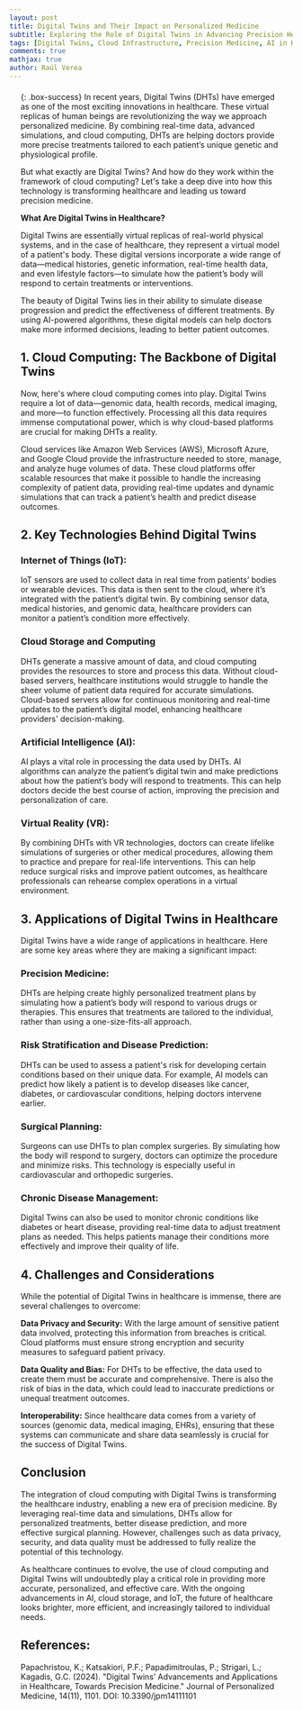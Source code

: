 ```yaml
---
layout: post
title: Digital Twins and Their Impact on Personalized Medicine
subtitle: Exploring the Role of Digital Twins in Advancing Precision Healthcare
tags: [Digital Twins, Cloud Infrastructure, Precision Medicine, AI in Healthcare]
comments: true
mathjax: true
author: Raúl Verea
---
```

<div style="margin: 20px;">
{: .box-success}
In recent years, Digital Twins (DHTs) have emerged as one of the most exciting innovations in healthcare. These virtual replicas of human beings are revolutionizing the way we approach personalized medicine. By combining real-time data, advanced simulations, and cloud computing, DHTs are helping doctors provide more precise treatments tailored to each patient’s unique genetic and physiological profile.

But what exactly are Digital Twins? And how do they work within the framework of cloud computing? Let's take a deep dive into how this technology is transforming healthcare and leading us toward precision medicine.

**What Are Digital Twins in Healthcare?**

Digital Twins are essentially virtual replicas of real-world physical systems, and in the case of healthcare, they represent a virtual model of a patient's body. These digital versions incorporate a wide range of data—medical histories, genetic information, real-time health data, and even lifestyle factors—to simulate how the patient’s body will respond to certain treatments or interventions.

The beauty of Digital Twins lies in their ability to simulate disease progression and predict the effectiveness of different treatments. By using AI-powered algorithms, these digital models can help doctors make more informed decisions, leading to better patient outcomes.

## 1. **Cloud Computing: The Backbone of Digital Twins**

Now, here's where cloud computing comes into play. Digital Twins require a lot of data—genomic data, health records, medical imaging, and more—to function effectively. Processing all this data requires immense computational power, which is why cloud-based platforms are crucial for making DHTs a reality.

Cloud services like Amazon Web Services (AWS), Microsoft Azure, and Google Cloud provide the infrastructure needed to store, manage, and analyze huge volumes of data. These cloud platforms offer scalable resources that make it possible to handle the increasing complexity of patient data, providing real-time updates and dynamic simulations that can track a patient’s health and predict disease outcomes.

## 2. **Key Technologies Behind Digital Twins**

### Internet of Things (IoT):
IoT sensors are used to collect data in real time from patients’ bodies or wearable devices. This data is then sent to the cloud, where it’s integrated with the patient’s digital twin. By combining sensor data, medical histories, and genomic data, healthcare providers can monitor a patient’s condition more effectively.

### Cloud Storage and Computing
DHTs generate a massive amount of data, and cloud computing provides the resources to store and process this data. Without cloud-based servers, healthcare institutions would struggle to handle the sheer volume of patient data required for accurate simulations. Cloud-based servers allow for continuous monitoring and real-time updates to the patient’s digital model, enhancing healthcare providers' decision-making.

### Artificial Intelligence (AI):
AI plays a vital role in processing the data used by DHTs. AI algorithms can analyze the patient’s digital twin and make predictions about how the patient’s body will respond to treatments. This can help doctors decide the best course of action, improving the precision and personalization of care.

### Virtual Reality (VR):
By combining DHTs with VR technologies, doctors can create lifelike simulations of surgeries or other medical procedures, allowing them to practice and prepare for real-life interventions. This can help reduce surgical risks and improve patient outcomes, as healthcare professionals can rehearse complex operations in a virtual environment.

## 3. **Applications of Digital Twins in Healthcare**

Digital Twins have a wide range of applications in healthcare. Here are some key areas where they are making a significant impact:

### Precision Medicine:
 DHTs are helping create highly personalized treatment plans by simulating how a patient’s body will respond to various drugs or therapies. This ensures that treatments are tailored to the individual, rather than using a one-size-fits-all approach.

### Risk Stratification and Disease Prediction:
 DHTs can be used to assess a patient's risk for developing certain conditions based on their unique data. For example, AI models can predict how likely a patient is to develop diseases like cancer, diabetes, or cardiovascular conditions, helping doctors intervene earlier.

### Surgical Planning:
 Surgeons can use DHTs to plan complex surgeries. By simulating how the body will respond to surgery, doctors can optimize the procedure and minimize risks. This technology is especially useful in cardiovascular and orthopedic surgeries.

### Chronic Disease Management:
 Digital Twins can also be used to monitor chronic conditions like diabetes or heart disease, providing real-time data to adjust treatment plans as needed. This helps patients manage their conditions more effectively and improve their quality of life.

## 4. **Challenges and Considerations**

While the potential of Digital Twins in healthcare is immense, there are several challenges to overcome:

**Data Privacy and Security:** With the large amount of sensitive patient data involved, protecting this information from breaches is critical. Cloud platforms must ensure strong encryption and security measures to safeguard patient privacy.

**Data Quality and Bias:** For DHTs to be effective, the data used to create them must be accurate and comprehensive. There is also the risk of bias in the data, which could lead to inaccurate predictions or unequal treatment outcomes.

**Interoperability:** Since healthcare data comes from a variety of sources (genomic data, medical imaging, EHRs), ensuring that these systems can communicate and share data seamlessly is crucial for the success of Digital Twins.


## Conclusion

The integration of cloud computing with Digital Twins is transforming the healthcare industry, enabling a new era of precision medicine. By leveraging real-time data and simulations, DHTs allow for personalized treatments, better disease prediction, and more effective surgical planning. However, challenges such as data privacy, security, and data quality must be addressed to fully realize the potential of this technology.

As healthcare continues to evolve, the use of cloud computing and Digital Twins will undoubtedly play a critical role in providing more accurate, personalized, and effective care. With the ongoing advancements in AI, cloud storage, and IoT, the future of healthcare looks brighter, more efficient, and increasingly tailored to individual needs.

## References:

Papachristou, K.; Katsakiori, P.F.; Papadimitroulas, P.; Strigari, L.; Kagadis, G.C. (2024). "Digital Twins’ Advancements and Applications in Healthcare, Towards Precision Medicine." Journal of Personalized Medicine, 14(11), 1101. DOI: 10.3390/jpm14111101

</div>